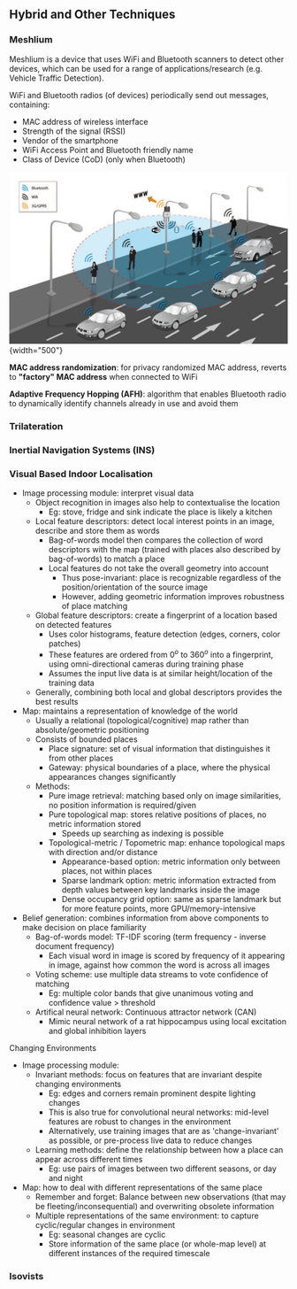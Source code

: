 ## Hybrid and Other Techniques

### Meshlium

Meshlium is a device that uses WiFi and Bluetooth scanners to detect other devices, which can be used for a range of applications/research (e.g. Vehicle Traffic Detection).

WiFi and Bluetooth radios (of devices) periodically send out messages, containing:

* MAC address of wireless interface
* Strength of the signal (RSSI)
* Vendor of the smartphone
* WiFi Access Point and Bluetooth friendly name
* Class of Device (CoD) (only when Bluetooth)

![Meshlium Summary](../../../images/meshlium/meshlium_principle.png){width="500"}

**MAC address randomization**: for privacy randomized MAC address, reverts to **"factory" MAC address** when connected to WiFi

**Adaptive Frequency Hopping (AFH)**: algorithm that enables Bluetooth radio to dynamically identify channels already in use and avoid them

### Trilateration

### Inertial Navigation Systems (INS)

### Visual Based Indoor Localisation
- Image processing module: interpret visual data
  - Object recognition in images also help to contextualise the location
    - Eg: stove, fridge and sink indicate the place is likely a kitchen
  - Local feature descriptors: detect local interest points in an image, describe and store them as words
    - Bag-of-words model then compares the collection of word descriptors with the map (trained with places also described by bag-of-words) to match a place
    - Local features do not take the overall geometry into account
      - Thus pose-invariant: place is recognizable regardless of the position/orientation of the source image
      - However, adding geometric information improves robustness of place matching
  - Global feature descriptors: create a fingerprint of a location based on detected features
    - Uses color histograms, feature detection (edges, corners, color patches)
    - These features are ordered from $0^o$ to $360^o$ into a fingerprint, using omni-directional cameras during training phase
    - Assumes the input live data is at similar height/location of the training data
  - Generally, combining both local and global descriptors provides the best results
- Map: maintains a representation of knowledge of the world
  - Usually a relational (topological/cognitive) map rather than absolute/geometric positioning
  - Consists of bounded places
    - Place signature: set of visual information that distinguishes it from other places
    - Gateway: physical boundaries of a place, where the physical appearances changes significantly
  - Methods:
    - Pure image retrieval: matching based only on image similarities, no position information is required/given
    - Pure topological map: stores relative positions of places, no metric information stored
      - Speeds up searching as indexing is possible
    - Topological-metric / Topometric map: enhance topological maps with direction and/or distance
      - Appearance-based option: metric information only between places, not within places
      - Sparse landmark option: metric information extracted from depth values between key landmarks inside the image
      - Dense occupancy grid option: same as sparse landmark but for more feature points, more GPU/memory-intensive  
- Belief generation: combines information from above components to make decision on place familiarity
  - Bag-of-words model: TF-IDF scoring (term frequency - inverse document frequency)
    - Each visual word in image is scored by frequency of it appearing in image, against how common the word is across all images
  - Voting scheme: use multiple data streams to vote confidence of matching
    - Eg: multiple color bands that give unanimous voting and confidence value > threshold
  - Artifical neural network: Continuous attractor network (CAN)
    - Mimic neural network of a rat hippocampus using local excitation and global inhibition layers

 Changing Environments
- Image processing module:
  - Invariant methods: focus on features that are invariant despite changing environments
    - Eg: edges and corners remain prominent despite lighting changes
    - This is also true for convolutional neural networks: mid-level features are robust to changes in the environment
    - Alternatively, use training images that are as 'change-invariant' as possible, or pre-process live data to reduce changes
  - Learning methods: define the relationship between how a place can appear across different times
    - Eg: use pairs of images between two different seasons, or day and night
- Map: how to deal with different representations of the same place
  - Remember and forget: Balance between new observations (that may be fleeting/inconsequential) and overwriting obsolete information
  - Multiple representations of the same environment: to capture cyclic/regular changes in environment
    - Eg: seasonal changes are cyclic
    - Store information of the same place (or whole-map level) at different instances of the required timescale

### Isovists

